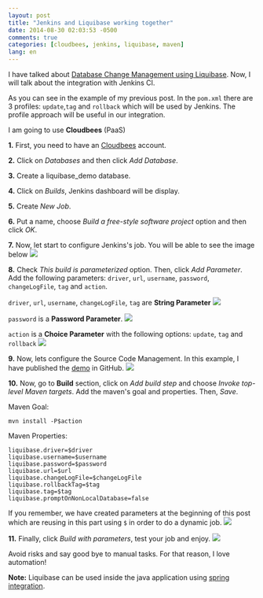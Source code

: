 ```yaml
---
layout: post
title: "Jenkins and Liquibase working together"
date: 2014-08-30 02:03:53 -0500
comments: true
categories: [cloudbees, jenkins, liquibase, maven]
lang: en
---
```

I have talked about [Database Change Management using Liquibase](http://eddumelendez.github.io/blog/2014/08/11/database-change-management-liquibase).
Now, I will talk about the integration with Jenkins CI.

As you can see in the example of my previous post. In the `pom.xml` there are 3 profiles: `update`,`tag` and `rollback` which will be used by Jenkins.
The profile approach will be useful in our integration.

I am going to use **Cloudbees** (PaaS)

**1.** First, you need to have an [Cloudbees](http://www.cloudbees.com/) account.  

**2.** Click on *Databases* and then click *Add Database*.  

**3.** Create a liquibase_demo database.

**4.** Click on *Builds*, Jenkins dashboard will be display.

**5.** Create *New Job*.

**6.** Put a name, choose *Build a free-style software project* option and then click *OK*.

**7.** Now, let start to configure Jenkins's job. You will be able to see the image below
  ![](https://dl.dropboxusercontent.com/u/15671111/blog/liquibase-jenkins-1.png)

**8.** Check *This build is parameterized* option. Then, click *Add Parameter*. Add the following parameters: `driver`, `url`, `username`, `password`, `changeLogFile`, `tag` and `action`.

  `driver`, `url`, `username`, `changeLogFile`, `tag` are **String Parameter**
  ![](https://dl.dropboxusercontent.com/u/15671111/blog/liquibase-jenkins-2.png)

  `password` is a **Password Parameter**.
  ![](https://dl.dropboxusercontent.com/u/15671111/blog/liquibase-jenkins-3.png)

  `action` is a **Choice Parameter** with the following options: `update`, `tag` and `rollback`
  ![](https://dl.dropboxusercontent.com/u/15671111/blog/liquibase-jenkins-4.png)

**9.** Now, lets configure the Source Code Management. In this example, I have published the [demo](https://github.com/eddumelendez/liquibase-demo) in GitHub.
  ![](https://dl.dropboxusercontent.com/u/15671111/blog/liquibase-jenkins-5.png)

**10.** Now, go to **Build** section, click on *Add build step* and choose *Invoke top-level Maven targets*. Add the maven's goal and properties. Then, *Save*.

Maven Goal:

```
mvn install -P$action
```

Maven Properties:

```
liquibase.driver=$driver
liquibase.username=$username
liquibase.password=$password
liquibase.url=$url
liquibase.changeLogFile=$changeLogFile
liquibase.rollbackTag=$tag
liquibase.tag=$tag
liquibase.promptOnNonLocalDatabase=false
```

  If you remember, we have created parameters at the beginning of this post which are reusing in this part using `$` in order to do a dynamic job.
  ![](https://dl.dropboxusercontent.com/u/15671111/blog/liquibase-jenkins-6.png)

**11.** Finally, click *Build with parameters*, test your job and enjoy.
  ![](https://dl.dropboxusercontent.com/u/15671111/blog/liquibase-jenkins-7.png)

Avoid risks and say good bye to manual tasks. For that reason, I love automation!

**Note:** Liquibase can be used inside the java application using [spring integration](http://www.liquibase.org/documentation/spring.html).
